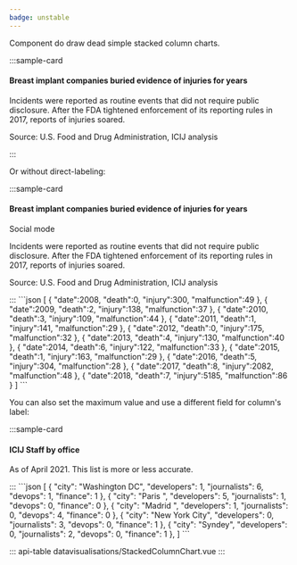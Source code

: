 ```yaml
---
badge: unstable
---
```


Component do draw dead simple stacked column charts.

:::sample-card
<div class="m-4">
  <h4>
    Breast implant companies buried evidence of injuries for years
  </h4>
  <p class="text-muted">
    Incidents were reported as routine events that did not require public disclosure. After the FDA tightened enforcement of its reporting rules in 2017, reports of injuries soared.
  </p>
  <stacked-column-chart :data="incidentReportsUrl" :groups="['Deaths', 'Injuries', 'Malfunctions']" y-axis-tick-format=",.0f" class="my-4" />  
  <p class="text-muted small">
    Source: U.S. Food and Drug Administration, ICIJ analysis
  </p>
</div>
:::

Or without direct-labeling:

:::sample-card
<div class="m-4">
  <div class="d-flex align-items-baseline">
    <h4>
      Breast implant companies buried evidence of injuries for years
    </h4>
    <b-form-checkbox class="text-nowrap ml-4" switch v-model="socialMode">
      Social mode
    </b-form-checkbox>
  </div>
  <p class="text-muted">
    Incidents were reported as routine events that did not require public disclosure. After the FDA tightened enforcement of its reporting rules in 2017, reports of injuries soared.
  </p>
  <stacked-column-chart :social-mode="socialMode" no-direct-labeling :data="incidentReportsUrl" y-axis-tick-format=",.0f" class="my-4" />  
  <p class="text-muted small">
    Source: U.S. Food and Drug Administration, ICIJ analysis
  </p>
</div>
:::

<collapsible-block label="Show the data structure">
```json
[
   {
      "date":2008,
      "death":0,
      "injury":300,
      "malfunction":49
   },
   {
      "date":2009,
      "death":2,
      "injury":138,
      "malfunction":37
   },
   {
      "date":2010,
      "death":3,
      "injury":109,
      "malfunction":44
   },
   {
      "date":2011,
      "death":1,
      "injury":141,
      "malfunction":29
   },
   {
      "date":2012,
      "death":0,
      "injury":175,
      "malfunction":32
   },
   {
      "date":2013,
      "death":4,
      "injury":130,
      "malfunction":40
   },
   {
      "date":2014,
      "death":6,
      "injury":122,
      "malfunction":33
   },
   {
      "date":2015,
      "death":1,
      "injury":163,
      "malfunction":29
   },
   {
      "date":2016,
      "death":5,
      "injury":304,
      "malfunction":28
   },
   {
      "date":2017,
      "death":8,
      "injury":2082,
      "malfunction":48
   },
   {
      "date":2018,
      "death":7,
      "injury":5185,
      "malfunction":86
   }
]
```
</collapsible-block>

You can also set the maximum value and use a different field for column's label:

:::sample-card
<div class="m-4">
  <h4>
    ICIJ Staff by office
  </h4>
  <p class="text-muted">As of April 2021. This list is more or less accurate.</p>
  <stacked-column-chart :data="icijStaff" :max-value="10" no-tooltips labelField="city" hide-empty-values class="my-4" />  
</div>
:::


<collapsible-block label="Show the data structure">
```json
[
  { "city": "Washington DC", "developers": 1, "journalists": 6, "devops": 1, "finance": 1 },
  { "city": "Paris ", "developers": 5, "journalists": 1, "devops": 0, "finance": 0 },
  { "city": "Madrid ", "developers": 1, "journalists": 0, "devops": 4, "finance": 0 },
  { "city": "New York City", "developers": 0, "journalists": 3, "devops": 0, "finance": 1 },
  { "city": "Syndey", "developers": 0, "journalists": 2, "devops": 0, "finance": 1 },
]
```
</collapsible-block>


::: api-table datavisualisations/StackedColumnChart.vue :::

<script>
  export default {
    data () {
      return {
        socialMode: false,
        incidentReportsUrl: 'https://gist.githubusercontent.com/pirhoo/4055e8d1ee3016805eaf1d2feabdd895/raw/a3d2ba8e9d19fcd9fc659dab50ec075248178238/stacked-colums-incidents.json',
        icijStaff: [
          { "city": "Washington DC", "developers": 1, "journalists": 6, "devops": 1, "finance": 1 },
          { "city": "Paris ", "developers": 5, "journalists": 1, "devops": 0, "finance": 0 },
          { "city": "Madrid ", "developers": 1, "journalists": 0, "devops": 4, "finance": 0 },
          { "city": "New York City", "developers": 0, "journalists": 3, "devops": 0, "finance": 1 },
          { "city": "Syndey", "developers": 0, "journalists": 2, "devops": 0, "finance": 1 },
        ]
      }
    }
  }
</script>
